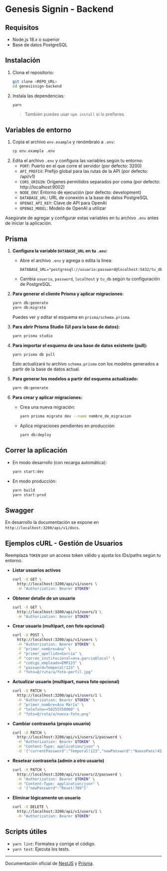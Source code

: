 # Genesis Signin - Backend

## Requisitos

- Node.js 18.x o superior
- Base de datos PostgreSQL

## Instalación

1. Clona el repositorio:

   ```bash
   git clone <REPO_URL>
   cd genesissign-backend
   ```

2. Instala las dependencias:
   ```bash
   yarn
   ```
   > También puedes usar `npm install` si lo prefieres.

## Variables de entorno

1. Copia el archivo `env.example` y renómbralo a `.env`:
   ```bash
   cp env.example .env
   ```
2. Edita el archivo `.env` y configura las variables según tu entorno:
   - `PORT`: Puerto en el que corre el servidor (por defecto: 3200)
   - `API_PREFIX`: Prefijo global para las rutas de la API (por defecto: /api/v1)
   - `CORS_ORIGIN`: Orígenes permitidos separados por coma (por defecto: http://localhost:9002)
   - `NODE_ENV`: Entorno de ejecución (por defecto: development)
   - `DATABASE_URL`: URL de conexión a la base de datos PostgreSQL
   - `OPENAI_API_KEY`: Clave de API para OpenAI
   - `OPENAI_MODEL`: Modelo de OpenAI a utilizar

Asegúrate de agregar y configurar estas variables en tu archivo `.env` antes de iniciar la aplicación.

## Prisma

1. **Configura la variable `DATABASE_URL` en tu `.env`:**
   - Abre el archivo `.env` y agrega o edita la línea:
     ```
     DATABASE_URL="postgresql://usuario:password@localhost:5432/tu_db"
     ```
   - Cambia `usuario`, `password`, `localhost` y `tu_db` según tu configuración de PostgreSQL.

2. **Para generar el cliente Prisma y aplicar migraciones:**

   ```bash
   yarn db:generate
   yarn db:migrate
   ```

   Puedes ver y editar el esquema en `prisma/schema.prisma`.

3. **Para abrir Prisma Studio (UI para la base de datos):**

   ```bash
   yarn prisma studio
   ```

4. **Para importar el esquema de una base de datos existente (pull):**

   ```bash
   yarn prisma db pull
   ```

   Esto actualizará tu archivo `schema.prisma` con los modelos generados a partir de la base de datos actual.

5. **Para generar los modelos a partir del esquema actualizado:**

   ```bash
   yarn db:generate
   ```

6. **Para crear y aplicar migraciones:**
   - Crea una nueva migración:
     ```bash
     yarn prisma migrate dev --name nombre_de_migracion
     ```
   - Aplica migraciones pendientes en producción:
     ```bash
     yarn db:deploy
     ```

## Correr la aplicación

- En modo desarrollo (con recarga automática):

  ```bash
  yarn start:dev
  ```

- En modo producción:
  ```bash
  yarn build
  yarn start:prod
  ```

## Swagger

En desarrollo la documentación se expone en `http://localhost:3200/api/v1/docs`.

## Ejemplos cURL - Gestión de Usuarios

Reemplaza `TOKEN` por un access token válido y ajusta los IDs/paths según tu entorno.

- **Listar usuarios activos**

  ```bash
  curl -X GET \
    http://localhost:3200/api/v1/users \
    -H "Authorization: Bearer $TOKEN"
  ```

- **Obtener detalle de un usuario**

  ```bash
  curl -X GET \
    http://localhost:3200/api/v1/users/1 \
    -H "Authorization: Bearer $TOKEN"
  ```

- **Crear usuario (multipart, con foto opcional)**

  ```bash
  curl -X POST \
    http://localhost:3200/api/v1/users \
    -H "Authorization: Bearer $TOKEN" \
    -F "primer_nombre=Ana" \
    -F "primer_apellido=García" \
    -F "correo_institucional=ana.garcia@local" \
    -F "codigo_empleado=EMP123" \
    -F "password=Temporal!123" \
    -F "foto=@/ruta/a/foto-perfil.jpg"
  ```

- **Actualizar usuario (multipart, nueva foto opcional)**

  ```bash
  curl -X PATCH \
    http://localhost:3200/api/v1/users/1 \
    -H "Authorization: Bearer $TOKEN" \
    -F "primer_nombre=Ana María" \
    -F "telefono=+50255550000" \
    -F "foto=@/ruta/a/nueva-foto.png"
  ```

- **Cambiar contraseña (propio usuario)**

  ```bash
  curl -X PATCH \
    http://localhost:3200/api/v1/users/1/password \
    -H "Authorization: Bearer $TOKEN" \
    -H "Content-Type: application/json" \
    -d '{"currentPassword":"Temporal!123","newPassword":"NuevoPass!456"}'
  ```

- **Resetear contraseña (admin a otro usuario)**

  ```bash
  curl -X PATCH \
    http://localhost:3200/api/v1/users/2/password \
    -H "Authorization: Bearer $TOKEN" \
    -H "Content-Type: application/json" \
    -d '{"newPassword":"Reset!789"}'
  ```

- **Eliminar lógicamente un usuario**

  ```bash
  curl -X DELETE \
    http://localhost:3200/api/v1/users/1 \
    -H "Authorization: Bearer $TOKEN"
  ```

## Scripts útiles

- `yarn lint`: Formatea y corrige el código.
- `yarn test`: Ejecuta los tests.

-----

Documentación oficial de [NestJS](https://docs.nestjs.com/) y [Prisma](https://www.prisma.io/docs/).
